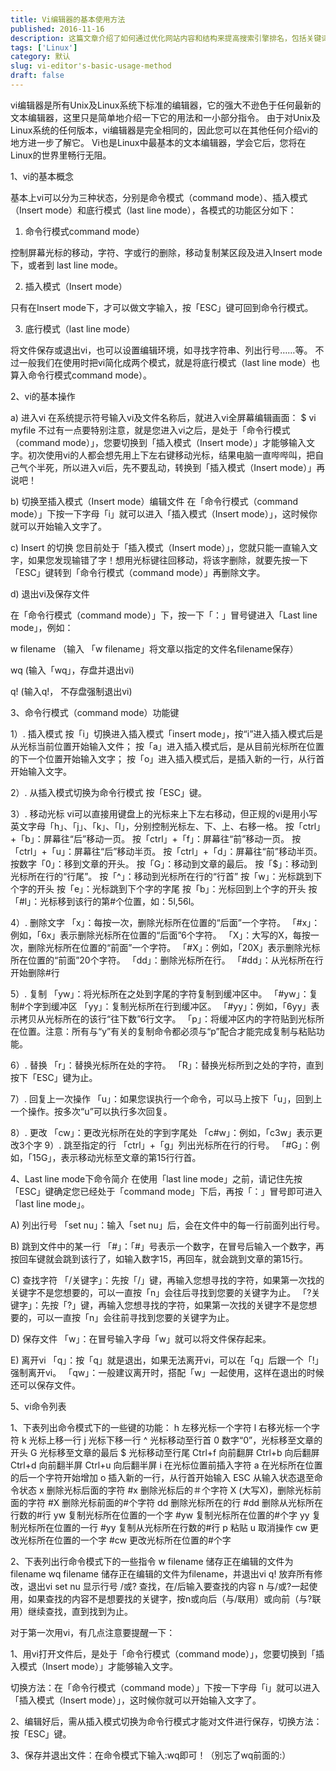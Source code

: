 ```yaml
---
title: Vi编辑器的基本使用方法
published: 2016-11-16
description: 这篇文章介绍了如何通过优化网站内容和结构来提高搜索引擎排名，包括关键词研究、内容创作、内部链接策略和外部链接建设等方法。文章还提到了SEO工具的使用和持续监控网站表现的重要性，以确保长期的成功。
tags: ['Linux']
category: 默认
slug: vi-editor's-basic-usage-method
draft: false
---
```


vi编辑器是所有Unix及Linux系统下标准的编辑器，它的强大不逊色于任何最新的文本编辑器，这里只是简单地介绍一下它的用法和一小部分指令。
由于对Unix及Linux系统的任何版本，vi编辑器是完全相同的，因此您可以在其他任何介绍vi的地方进一步了解它。
Vi也是Linux中最基本的文本编辑器，学会它后，您将在Linux的世界里畅行无阻。 

1、vi的基本概念 

基本上vi可以分为三种状态，分别是命令模式（command mode）、插入模式（Insert mode）和底行模式（last line mode），各模式的功能区分如下：

1) 命令行模式command mode） 

控制屏幕光标的移动，字符、字或行的删除，移动复制某区段及进入Insert mode下，或者到 last line mode。 

2) 插入模式（Insert mode）

只有在Insert mode下，才可以做文字输入，按「ESC」键可回到命令行模式。 

3) 底行模式（last line mode） 

将文件保存或退出vi，也可以设置编辑环境，如寻找字符串、列出行号……等。 不过一般我们在使用时把vi简化成两个模式，就是将底行模式（last line mode）也算入命令行模式command mode）。 

2、vi的基本操作

 a) 进入vi 在系统提示符号输入vi及文件名称后，就进入vi全屏幕编辑画面： $ vi myfile 不过有一点要特别注意，就是您进入vi之后，是处于「命令行模式（command mode）」，您要切换到「插入模式（Insert mode）」才能够输入文字。初次使用vi的人都会想先用上下左右键移动光标，结果电脑一直哔哔叫，把自己气个半死，所以进入vi后，先不要乱动，转换到「插入模式（Insert mode）」再说吧！
 
  b) 切换至插入模式（Insert mode）编辑文件 在「命令行模式（command mode）」下按一下字母「i」就可以进入「插入模式（Insert mode）」，这时候你就可以开始输入文字了。 
  
  c) Insert 的切换 您目前处于「插入模式（Insert mode）」，您就只能一直输入文字，如果您发现输错了字！想用光标键往回移动，将该字删除，就要先按一下「ESC」键转到「命令行模式（command mode）」再删除文字。 
  
  d) 退出vi及保存文件

在「命令行模式（command mode）」下，按一下「：」冒号键进入「Last line mode」，例如：

w filename （输入 「w filename」将文章以指定的文件名filename保存）

wq (输入「wq」，存盘并退出vi)

q! (输入q!， 不存盘强制退出vi)

3、命令行模式（command mode）功能键 

1）. 插入模式 按「i」切换进入插入模式「insert mode」，按“i”进入插入模式后是从光标当前位置开始输入文件； 按「a」进入插入模式后，是从目前光标所在位置的下一个位置开始输入文字； 按「o」进入插入模式后，是插入新的一行，从行首开始输入文字。 

2）. 从插入模式切换为命令行模式 按「ESC」键。 

3）. 移动光标 vi可以直接用键盘上的光标来上下左右移动，但正规的vi是用小写英文字母「h」、「j」、「k」、「l」，分别控制光标左、下、上、右移一格。 按「ctrl」+「b」：屏幕往“后”移动一页。 按「ctrl」+「f」：屏幕往“前”移动一页。 按「ctrl」+「u」：屏幕往“后”移动半页。 按「ctrl」+「d」：屏幕往“前”移动半页。 按数字「0」：移到文章的开头。 按「G」：移动到文章的最后。 按「$」：移动到光标所在行的“行尾”。 按「^」：移动到光标所在行的“行首” 按「w」：光标跳到下个字的开头 按「e」：光标跳到下个字的字尾 按「b」：光标回到上个字的开头 按「#l」：光标移到该行的第#个位置，如：5l,56l。 

4）. 删除文字 「x」：每按一次，删除光标所在位置的“后面”一个字符。 「#x」：例如，「6x」表示删除光标所在位置的“后面”6个字符。 「X」：大写的X，每按一次，删除光标所在位置的“前面”一个字符。 「#X」：例如，「20X」表示删除光标所在位置的“前面”20个字符。 「dd」：删除光标所在行。 「#dd」：从光标所在行开始删除#行 

5）. 复制 「yw」：将光标所在之处到字尾的字符复制到缓冲区中。 「#yw」：复制#个字到缓冲区 「yy」：复制光标所在行到缓冲区。 「#yy」：例如，「6yy」表示拷贝从光标所在的该行“往下数”6行文字。 「p」：将缓冲区内的字符贴到光标所在位置。注意：所有与“y”有关的复制命令都必须与“p”配合才能完成复制与粘贴功能。 

6）. 替换 「r」：替换光标所在处的字符。 「R」：替换光标所到之处的字符，直到按下「ESC」键为止。 

7）. 回复上一次操作 「u」：如果您误执行一个命令，可以马上按下「u」，回到上一个操作。按多次“u”可以执行多次回复。 

8）. 更改 「cw」：更改光标所在处的字到字尾处 「c#w」：例如，「c3w」表示更改3个字 9）. 跳至指定的行 「ctrl」+「g」列出光标所在行的行号。 「#G」：例如，「15G」，表示移动光标至文章的第15行行首。 

4、Last line mode下命令简介 在使用「last line mode」之前，请记住先按「ESC」键确定您已经处于「command mode」下后，再按「：」冒号即可进入「last line mode」。 

A) 列出行号 「set nu」：输入「set nu」后，会在文件中的每一行前面列出行号。 

B) 跳到文件中的某一行 「#」：「#」号表示一个数字，在冒号后输入一个数字，再按回车键就会跳到该行了，如输入数字15，再回车，就会跳到文章的第15行。 

C) 查找字符 「/关键字」：先按「/」键，再输入您想寻找的字符，如果第一次找的关键字不是您想要的，可以一直按「n」会往后寻找到您要的关键字为止。 「?关键字」：先按「?」键，再输入您想寻找的字符，如果第一次找的关键字不是您想要的，可以一直按「n」会往前寻找到您要的关键字为止。 

D) 保存文件 「w」：在冒号输入字母「w」就可以将文件保存起来。 

E) 离开vi 「q」：按「q」就是退出，如果无法离开vi，可以在「q」后跟一个「!」强制离开vi。 「qw」：一般建议离开时，搭配「w」一起使用，这样在退出的时候还可以保存文件。 

5、vi命令列表 

1、下表列出命令模式下的一些键的功能： h 左移光标一个字符 l 右移光标一个字符 k 光标上移一行 j 光标下移一行 ^ 光标移动至行首 0 数字“0”，光标移至文章的开头 G 光标移至文章的最后 $ 光标移动至行尾 Ctrl+f 向前翻屏 Ctrl+b 向后翻屏 Ctrl+d 向前翻半屏 Ctrl+u 向后翻半屏 i 在光标位置前插入字符 a 在光标所在位置的后一个字符开始增加 o 插入新的一行，从行首开始输入 ESC 从输入状态退至命令状态 x 删除光标后面的字符 #x 删除光标后的＃个字符 X (大写X)，删除光标前面的字符 #X 删除光标前面的#个字符 dd 删除光标所在的行 #dd 删除从光标所在行数的#行 yw 复制光标所在位置的一个字 #yw 复制光标所在位置的#个字 yy 复制光标所在位置的一行 #yy 复制从光标所在行数的#行 p 粘贴 u 取消操作 cw 更改光标所在位置的一个字 #cw 更改光标所在位置的#个字 

2、下表列出行命令模式下的一些指令 w filename 储存正在编辑的文件为filename wq filename 储存正在编辑的文件为filename，并退出vi q! 放弃所有修改，退出vi set nu 显示行号 /或? 查找，在/后输入要查找的内容 n 与/或?一起使用，如果查找的内容不是想要找的关键字，按n或向后（与/联用）或向前（与?联用）继续查找，直到找到为止。 

对于第一次用vi，有几点注意要提醒一下： 

1、用vi打开文件后，是处于「命令行模式（command mode）」，您要切换到「插入模式（Insert mode）」才能够输入文字。

切换方法：在「命令行模式（command mode）」下按一下字母「i」就可以进入「插入模式（Insert mode）」，这时候你就可以开始输入文字了。

2、编辑好后，需从插入模式切换为命令行模式才能对文件进行保存，切换方法：按「ESC」键。

3、保存并退出文件：在命令模式下输入:wq即可！（别忘了wq前面的:）